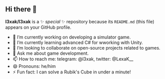 ## Hi there 👋

**l3xak/l3xak** is a ✨ _special_ ✨ repository because its `README.md` (this file) appears on your GitHub profile.

- 🔭 I’m currently working on developing a simulator game.
- 🌱 I’m currently learning advanced C# for wworking with Unity.
- 👯 I’m looking to collaborate on open-source projects related to games.
- 💬 Ask me about game development.
- 📫 How to reach me: telegram: @l3xak, twitter: @LexaK__
- 😄 Pronouns: he/him
- ⚡ Fun fact: I can solve a Rubik's Cube in under a minute!

